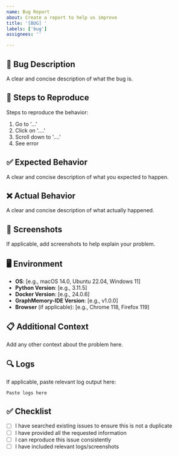 ```yaml
---
name: Bug Report
about: Create a report to help us improve
title: '[BUG] '
labels: ['bug']
assignees: ''

---
```


## 🐛 Bug Description
A clear and concise description of what the bug is.

## 🔄 Steps to Reproduce
Steps to reproduce the behavior:
1. Go to '...'
2. Click on '....'
3. Scroll down to '....'
4. See error

## ✅ Expected Behavior
A clear and concise description of what you expected to happen.

## ❌ Actual Behavior
A clear and concise description of what actually happened.

## 📸 Screenshots
If applicable, add screenshots to help explain your problem.

## 🖥️ Environment
- **OS**: [e.g., macOS 14.0, Ubuntu 22.04, Windows 11]
- **Python Version**: [e.g., 3.11.5]
- **Docker Version**: [e.g., 24.0.6]
- **GraphMemory-IDE Version**: [e.g., v1.0.0]
- **Browser** (if applicable): [e.g., Chrome 118, Firefox 119]

## 📋 Additional Context
Add any other context about the problem here.

## 🔍 Logs
If applicable, paste relevant log output here:

```
Paste logs here
```

## ✅ Checklist
- [ ] I have searched existing issues to ensure this is not a duplicate
- [ ] I have provided all the requested information
- [ ] I can reproduce this issue consistently
- [ ] I have included relevant logs/screenshots 